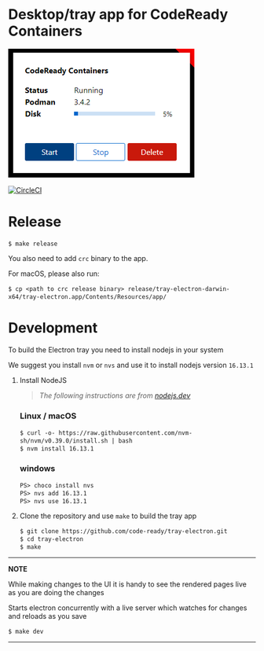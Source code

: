 Desktop/tray app for CodeReady Containers
=========================================

![](./docs/demo.png)


[![CircleCI](https://circleci.com/gh/code-ready/tray-electron/tree/master.svg?style=svg)](https://circleci.com/gh/code-ready/tray-electron/tree/master)

# Release

```
$ make release
```

You also need to add `crc` binary to the app. 

For macOS, please also run:
```
$ cp <path to crc release binary> release/tray-electron-darwin-x64/tray-electron.app/Contents/Resources/app/
```
# Development

To build the Electron tray you need to install nodejs in your system

We suggest you install `nvm` or `nvs` and use it to install nodejs version `16.13.1` 

1. Install NodeJS

    > _The following instructions are from [nodejs.dev](https://nodejs.dev)_
    ### Linux / macOS
    ```
    $ curl -o- https://raw.githubusercontent.com/nvm-sh/nvm/v0.39.0/install.sh | bash 
    $ nvm install 16.13.1
    ```
    ### windows
    ```
    PS> choco install nvs
    PS> nvs add 16.13.1
    PS> nvs use 16.13.1
    ```
2. Clone the repository and use `make` to build the tray app
    ```
    $ git clone https://github.com/code-ready/tray-electron.git
    $ cd tray-electron
    $ make
    ```
---
**NOTE** 

While making changes to the UI it is handy to see the rendered pages live as you are doing the changes

Starts electron concurrently with a live server which watches for changes and reloads as you save
```
$ make dev 
```

---